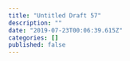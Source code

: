 ```yaml
---
title: "Untitled Draft 57"
description: ""
date: "2019-07-23T00:06:39.615Z"
categories: []
published: false
---
```



